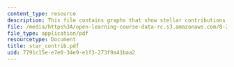```yaml
---
content_type: resource
description: This file contains graphs that show stellar contributions to the galaxy.
file: /media/https%3A/open-learning-course-data-rc.s3.amazonaws.com/8-282j-introduction-to-astronomy-spring-2006/7791c15ee7e034e9e1f3273f9a41baa2_star_contrib.pdf
file_type: application/pdf
resourcetype: Document
title: star_contrib.pdf
uid: 7791c15e-e7e0-34e9-e1f3-273f9a41baa2
---
```


